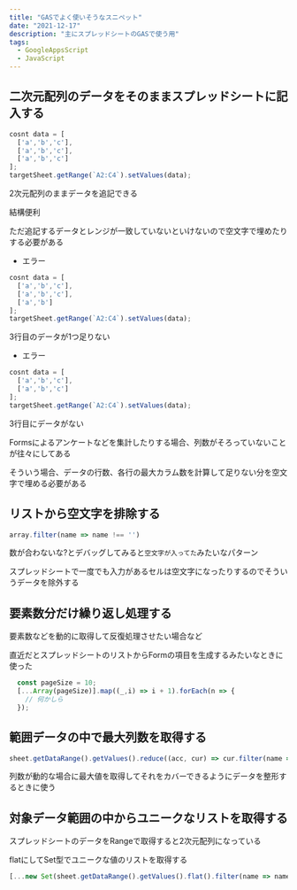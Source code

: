 ```yaml
---
title: "GASでよく使いそうなスニペット"
date: "2021-12-17"
description: "主にスプレッドシートのGASで使う用"
tags:
  - GoogleAppsScript
  - JavaScript
---
```


## 二次元配列のデータをそのままスプレッドシートに記入する

```javascript
cosnt data = [
  ['a','b','c'],
  ['a','b','c'],
  ['a','b','c']
];
targetSheet.getRange(`A2:C4`).setValues(data);
```

2次元配列のままデータを追記できる

結構便利

ただ追記するデータとレンジが一致していないといけないので空文字で埋めたりする必要がある

- エラー

```javascript
cosnt data = [
  ['a','b','c'],
  ['a','b','c'],
  ['a','b']
];
targetSheet.getRange(`A2:C4`).setValues(data);
```

3行目のデータが1つ足りない

- エラー

```javascript
cosnt data = [
  ['a','b','c'],
  ['a','b','c']
];
targetSheet.getRange(`A2:C4`).setValues(data);
```

3行目にデータがない

Formsによるアンケートなどを集計したりする場合、列数がそろっていないことが往々にしてある

そういう場合、データの行数、各行の最大カラム数を計算して足りない分を空文字で埋める必要がある

## リストから空文字を排除する

```javascript
array.filter(name => name !== '')
```

数が合わないな?とデバッグしてみると`空文字が入ってた`みたいなパターン

スプレッドシートで一度でも入力があるセルは空文字になったりするのでそういうデータを除外する

## 要素数分だけ繰り返し処理する

要素数などを動的に取得して反復処理させたい場合など

直近だとスプレッドシートのリストからFormの項目を生成するみたいなときに使った

```javascript
  const pageSize = 10;
  [...Array(pageSize)].map((_,i) => i + 1).forEach(n => {
    // 何かしら
  });
```

## 範囲データの中で最大列数を取得する

```javascript
sheet.getDataRange().getValues().reduce((acc, cur) => cur.filter(name => name !== '').length > acc ? cur.filter(name => name !== '').length : acc, 0);
```

列数が動的な場合に最大値を取得してそれをカバーできるようにデータを整形するときに使う

## 対象データ範囲の中からユニークなリストを取得する

スプレッドシートのデータをRangeで取得すると2次元配列になっている

flatにしてSet型でユニークな値のリストを取得する

```javascript
[...new Set(sheet.getDataRange().getValues().flat().filter(name => name !== ''))];
```

